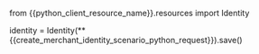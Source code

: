 from {{python_client_resource_name}}.resources import Identity

identity = Identity(**{{create_merchant_identity_scenario_python_request}}).save()
